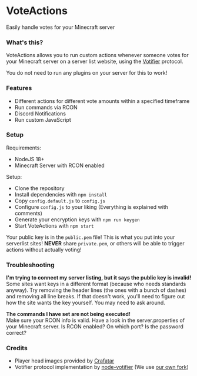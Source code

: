 # VoteActions
Easily handle votes for your Minecraft server

### What's this?
VoteActions allows you to run custom actions whenever someone votes for your Minecraft server on a server list website, using the [Votifier](https://github.com/vexsoftware/votifier) protocol.

You do not need to run any plugins on your server for this to work!

### Features
- Different actions for different vote amounts within a specified timeframe
- Run commands via RCON
- Discord Notifications
- Run custom JavaScript

### Setup
Requirements:
- NodeJS 18+
- Minecraft Server with RCON enabled

Setup:
- Clone the repository
- Install dependencies with ``npm install``
- Copy ``config.default.js`` to ``config.js``
- Configure ``config.js`` to your liking (Everything is explained with comments)
- Generate your encryption keys with ``npm run keygen``
- Start VoteActions with ``npm start``

Your public key is in the ``public.pem`` file! This is what you put into your serverlist sites!
**NEVER** share ``private.pem``, or others will be able to trigger actions without actually voting!

### Troubleshooting
**I'm trying to connect my server listing, but it says the public key is invalid!**  
Some sites want keys in a different format (because who needs standards anyway). Try removing the header lines (the ones with a bunch of dashes) and removing all line breaks. If that doesn't work, you'll need to figure out how the site wants the key yourself. You may need to ask around.

**The commands I have set are not being executed!**  
Make sure your RCON info is valid. Have a look in the server.properties of your Minecraft server. Is RCON enabled? On which port? Is the password correct?

### Credits
- Player head images provided by [Crafatar](https://crafatar.com)
- Votifier protocol implementation by [node-votifier](https://github.com/VeltroGaming/votifier) (We use [our own fork](https://github.com/YingaGaming/votifier))